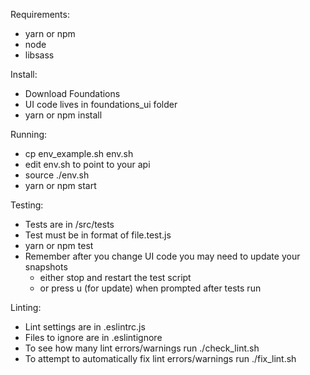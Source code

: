 Requirements:
- yarn or npm
- node
- libsass

Install:
- Download Foundations
- UI code lives in foundations_ui folder
- yarn or npm install

Running:
- cp env_example.sh env.sh
- edit env.sh to point to your api
- source ./env.sh
- yarn or npm start

Testing:
- Tests are in /src/tests
- Test must be in format of file.test.js
- yarn or npm test
- Remember after you change UI code you may need to update your snapshots
  - either stop and restart the test script
  - or press u (for update) when prompted after tests run

Linting:
- Lint settings are in .eslintrc.js
- Files to ignore are in .eslintignore
- To see how many lint errors/warnings run ./check_lint.sh
- To attempt to automatically fix lint errors/warnings run ./fix_lint.sh